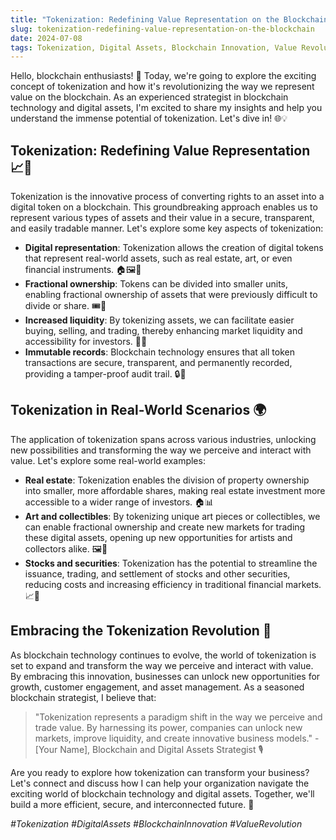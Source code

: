 ```yaml
---
title: "Tokenization: Redefining Value Representation on the Blockchain"
slug: tokenization-redefining-value-representation-on-the-blockchain
date: 2024-07-08
tags: Tokenization, Digital Assets, Blockchain Innovation, Value Revolution
---
```


Hello, blockchain enthusiasts! 🚀 Today, we're going to explore the exciting concept of tokenization and how it's revolutionizing the way we represent value on the blockchain. As an experienced strategist in blockchain technology and digital assets, I'm excited to share my insights and help you understand the immense potential of tokenization. Let's dive in! 🌐💡

## Tokenization: Redefining Value Representation 📈🔗

Tokenization is the innovative process of converting rights to an asset into a digital token on a blockchain. This groundbreaking approach enables us to represent various types of assets and their value in a secure, transparent, and easily tradable manner. Let's explore some key aspects of tokenization:

- **Digital representation**: Tokenization allows the creation of digital tokens that represent real-world assets, such as real estate, art, or even financial instruments. 🏠🖼️📜
- **Fractional ownership**: Tokens can be divided into smaller units, enabling fractional ownership of assets that were previously difficult to divide or share. 🎟️👥
- **Increased liquidity**: By tokenizing assets, we can facilitate easier buying, selling, and trading, thereby enhancing market liquidity and accessibility for investors. 💸🌐
- **Immutable records**: Blockchain technology ensures that all token transactions are secure, transparent, and permanently recorded, providing a tamper-proof audit trail. 🔒📜

## Tokenization in Real-World Scenarios 🌍

The application of tokenization spans across various industries, unlocking new possibilities and transforming the way we perceive and interact with value. Let's explore some real-world examples:

- **Real estate**: Tokenization enables the division of property ownership into smaller, more affordable shares, making real estate investment more accessible to a wider range of investors. 🏠📊
- **Art and collectibles**: By tokenizing unique art pieces or collectibles, we can enable fractional ownership and create new markets for trading these digital assets, opening up new opportunities for artists and collectors alike. 🖼️🎨
- **Stocks and securities**: Tokenization has the potential to streamline the issuance, trading, and settlement of stocks and other securities, reducing costs and increasing efficiency in traditional financial markets. 📈💼

## Embracing the Tokenization Revolution 🚀

As blockchain technology continues to evolve, the world of tokenization is set to expand and transform the way we perceive and interact with value. By embracing this innovation, businesses can unlock new opportunities for growth, customer engagement, and asset management. As a seasoned blockchain strategist, I believe that:

> "Tokenization represents a paradigm shift in the way we perceive and trade value. By harnessing its power, companies can unlock new markets, improve liquidity, and create innovative business models." - [Your Name], Blockchain and Digital Assets Strategist 🎙️

Are you ready to explore how tokenization can transform your business? Let's connect and discuss how I can help your organization navigate the exciting world of blockchain technology and digital assets. Together, we'll build a more efficient, secure, and interconnected future. 🤝

*#Tokenization #DigitalAssets #BlockchainInnovation #ValueRevolution*